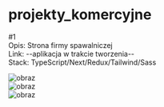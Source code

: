 # projekty_komercyjne

#1 <br>
Opis: Strona firmy spawalniczej<br>
Link: --aplikacja w trakcie tworzenia--<br>
Stack: TypeScript/Next/Redux/Tailwind/Sass<br>

![obraz](https://github.com/TheSinOfGreed/projekty_komercyjne/assets/80159294/7efc45f8-4e6f-433d-b05a-b6c7e613b268)</br>
![obraz](https://github.com/TheSinOfGreed/projekty_komercyjne/assets/80159294/f5725721-322d-492a-9b31-29c555eb05d3)</br>
![obraz](https://github.com/TheSinOfGreed/projekty_komercyjne/assets/80159294/e4659a7b-a81d-4f78-b1f7-dd66e64ff3b9)</br>


